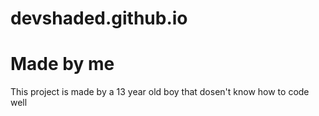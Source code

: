 # devshaded.github.io

<h1>Made by me</h1>

<p>This project is made by a 13 year old boy that dosen't know how to code well</p>
